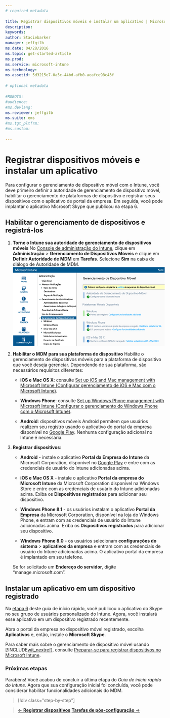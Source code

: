 ```yaml
---
# required metadata

title: Registrar dispositivos móveis e instalar um aplicativo | Microsoft Intune
description:
keywords:
author: Staciebarker
manager: jeffgilb
ms.date: 04/28/2016
ms.topic: get-started-article
ms.prod:
ms.service: microsoft-intune
ms.technology:
ms.assetid: 5d3215e7-0a5c-44bd-afb0-aeafce98c43f

# optional metadata

#ROBOTS:
#audience:
#ms.devlang:
ms.reviewer: jeffgilb
ms.suite: ems
#ms.tgt_pltfrm:
#ms.custom:

---
```


# Registrar dispositivos móveis e instalar um aplicativo
Para configurar o gerenciamento de dispositivo móvel com o Intune, você deve primeiro definir a autoridade de gerenciamento de dispositivo móvel, habilitar o gerenciamento de plataformas de dispositivo e registrar seus dispositivos com o aplicativo de portal da empresa. Em seguida, você pode implantar o aplicativo Microsoft Skype que publicou na etapa 6.

## Habilitar o gerenciamento de dispositivos e registrá-los

1.  **Torne o Intune sua autoridade de gerenciamento de dispositivos móveis**
    No [Console de administração do Intune](https://manage.microsoft.com/), clique em **Administração** > **Gerenciamento de Dispositivos Móveis** e clique em **Definir Autoridade de MDM** em **Tarefas**.  Selecione **Sim** na caixa de diálogo de Autoridade de MDM.
    ![Console de administração. Defina mdm como Intune](./media/mdmAuthority.png)

2.  **Habilitar o MDM para sua plataforma de dispositivo**
    Habilite o gerenciamento de dispositivos móveis para a plataforma de dispositivo que você deseja gerenciar. Dependendo de sua plataforma, são necessários requisitos diferentes:

    -   **iOS e Mac OS X**: consulte [Set up iOS and Mac management with Microsoft Intune (Configurar gerenciamento de iOS e Mac com o Microsoft Intune)](/intune/deploy-use/set-up-ios-and-mac-management-with-microsoft-intune).

    -   **Windows Phone**: consulte [Set up Windows Phone management with Microsoft Intune (Configurar o gerenciamento do Windows Phone com o Microsoft Intune)](/intune/deploy-use/set-up-windows-phone-management-with-microsoft-intune).

    -   **Android**: dispositivos móveis Android permitem que usuários realizem seu registro usando o aplicativo do portal da empresa disponível no [Google Play](https://play.google.com/store/apps/details?id=com.skype.raider). Nenhuma configuração adicional no Intune é necessária.

3.  **Registrar dispositivos**:

    -   **Android** - instale o aplicativo **Portal da Empresa do Intune** da Microsoft Corporation, disponível no [Google Play](http://go.microsoft.com/fwlink/p/?LinkId=386612) e entre com as credenciais de usuário do Intune adicionadas acima.

    -   **iOS e Mac OS X** - instale o aplicativo **Portal da empresa do Microsoft Intune** da Microsoft Corporation disponível na Windows Store e entre com as credenciais de usuário do Intune adicionadas acima. Exiba os **Dispositivos registrados** para adicionar seu dispositivo.

    -   **Windows Phone 8.1** - os usuários instalam o aplicativo **Portal da Empresa** da Microsoft Corporation, disponível na loja do Windows Phone, e entram com as credenciais de usuário do Intune adicionadas acima.  Exiba os **Dispositivos registrados** para adicionar seu dispositivo.

    -   **Windows Phone 8.0** - os usuários selecionam **configurações do sistema** &gt; **aplicativos da empresa** e entram com as credenciais de usuário do Intune adicionadas acima. O aplicativo portal da empresa é implantado em seu telefone.

    Se for solicitado um **Endereço do servidor**, digite “manage.microsoft.com”.

## Instalar um aplicativo em um dispositivo registrado
Na [etapa 6](start-with-a-paid-subscription-to-microsoft-intune-step-6.md) deste guia de início rápido, você publicou o aplicativo do Skype no seu grupo de usuários personalizado do Intune. Agora, você instalará esse aplicativo em um dispositivo registrado recentemente.

Abra o portal da empresa no dispositivo móvel registrado, escolha **Aplicativos** e, então, instale o **Microsoft Skype**.

Para saber mais sobre o gerenciamento de dispositivo móvel usando [!INCLUDE[wit_nextref](../includes/wit_nextref_md.md)], consulte [Preparar-se para registrar dispositivos no Microsoft Intune](/intune/deploy-use/get-ready-to-enroll-devices-in-microsoft-intune).


### Próximas etapas
Parabéns! Você acabou de concluir a última etapa do *Guia de início rápido do Intune*. Agora que sua configuração inicial foi concluída, você pode considerar habilitar funcionalidades adicionais do MDM.

>[!div class="step-by-step"]

>[&larr; **Registrar dispositivos**](.\start-with-a-paid-subscription-to-microsoft-intune-step-8.md)     [**Tarefas de pós-configuração** &rarr;](.\post-configuration-tasks.md)  


<!--HONumber=May16_HO1-->


